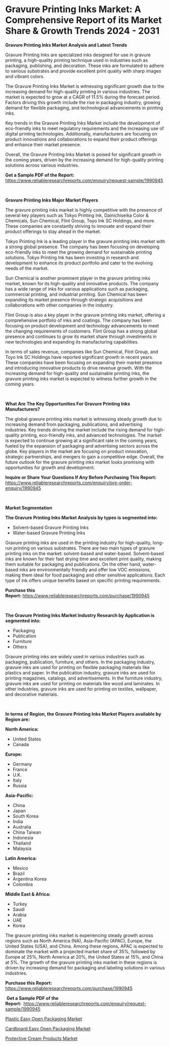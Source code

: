 <p><h1>Gravure Printing Inks Market: A Comprehensive Report of its Market Share & Growth Trends 2024 - 2031</h1></p><p><strong>Gravure Printing Inks Market Analysis and Latest Trends</strong></p>
<p><p>Gravure Printing Inks are specialized inks designed for use in gravure printing, a high-quality printing technique used in industries such as packaging, publishing, and decoration. These inks are formulated to adhere to various substrates and provide excellent print quality with sharp images and vibrant colors.</p><p>The Gravure Printing Inks Market is witnessing significant growth due to the increasing demand for high-quality printing in various industries. The market is expected to grow at a CAGR of 11.5% during the forecast period. Factors driving this growth include the rise in packaging industry, growing demand for flexible packaging, and technological advancements in printing inks.</p><p>Key trends in the Gravure Printing Inks Market include the development of eco-friendly inks to meet regulatory requirements and the increasing use of digital printing technologies. Additionally, manufacturers are focusing on product innovations and collaborations to expand their product offerings and enhance their market presence.</p><p>Overall, the Gravure Printing Inks Market is poised for significant growth in the coming years, driven by the increasing demand for high-quality printing solutions across various industries.</p></p>
<p><strong>Get a Sample PDF of the Report:&nbsp;</strong> <a href="https://www.reliableresearchreports.com/enquiry/request-sample/1990945">https://www.reliableresearchreports.com/enquiry/request-sample/1990945</a></p>
<p>&nbsp;</p>
<p><strong>Gravure Printing Inks Major Market Players</strong></p>
<p><p>The gravure printing inks market is highly competitive with the presence of several key players such as Tokyo Printing Ink, Dainichiseika Color & Chemicals, Sun Chemical, Flint Group, Toyo Ink SC Holdings, and more. These companies are constantly striving to innovate and expand their product offerings to stay ahead in the market.</p><p>Tokyo Printing Ink is a leading player in the gravure printing inks market with a strong global presence. The company has been focusing on developing eco-friendly inks to meet the growing demand for sustainable printing solutions. Tokyo Printing Ink has been investing in research and development to enhance its product portfolio and cater to the evolving needs of the market.</p><p>Sun Chemical is another prominent player in the gravure printing inks market, known for its high-quality and innovative products. The company has a wide range of inks for various applications such as packaging, commercial printing, and industrial printing. Sun Chemical has been expanding its market presence through strategic acquisitions and collaborations with other companies in the industry.</p><p>Flint Group is also a key player in the gravure printing inks market, offering a comprehensive portfolio of inks and coatings. The company has been focusing on product development and technology advancements to meet the changing requirements of customers. Flint Group has a strong global presence and continues to grow its market share through investments in new technologies and expanding its manufacturing capabilities.</p><p>In terms of sales revenue, companies like Sun Chemical, Flint Group, and Toyo Ink SC Holdings have reported significant growth in recent years. These companies have been focusing on expanding their market presence and introducing innovative products to drive revenue growth. With the increasing demand for high-quality and sustainable printing inks, the gravure printing inks market is expected to witness further growth in the coming years.</p></p>
<p>&nbsp;</p>
<p><strong>What Are The Key Opportunities For Gravure Printing Inks Manufacturers?</strong></p>
<p><p>The global gravure printing inks market is witnessing steady growth due to increasing demand from packaging, publications, and advertising industries. Key trends driving the market include the rising demand for high-quality printing, eco-friendly inks, and advanced technologies. The market is expected to continue growing at a significant rate in the coming years, fueled by the expansion of packaging and advertising sectors across the globe. Key players in the market are focusing on product innovation, strategic partnerships, and mergers to gain a competitive edge. Overall, the future outlook for the gravure printing inks market looks promising with opportunities for growth and development.</p></p>
<p><strong>Inquire or Share Your Questions If Any Before Purchasing This Report:</strong> <a href="https://www.reliableresearchreports.com/enquiry/pre-order-enquiry/1990945">https://www.reliableresearchreports.com/enquiry/pre-order-enquiry/1990945</a></p>
<p>&nbsp;</p>
<p><strong>Market Segmentation</strong></p>
<p><strong>The Gravure Printing Inks Market Analysis by types is segmented into:</strong></p>
<p><ul><li>Solvent-based Gravure Printing Inks</li><li>Water-based Gravure Printing Inks</li></ul></p>
<p><p>Gravure printing inks are used in the printing industry for high-quality, long-run printing on various substrates. There are two main types of gravure printing inks on the market: solvent-based and water-based. Solvent-based inks are known for their fast drying time and excellent print quality, making them suitable for packaging and publications. On the other hand, water-based inks are environmentally friendly and offer low VOC emissions, making them ideal for food packaging and other sensitive applications. Each type of ink offers unique benefits based on specific printing requirements.</p></p>
<p><strong>Purchase this Report:&nbsp;</strong><a href="https://www.reliableresearchreports.com/purchase/1990945">https://www.reliableresearchreports.com/purchase/1990945</a></p>
<p>&nbsp;</p>
<p><strong>The Gravure Printing Inks Market Industry Research by Application is segmented into:</strong></p>
<p><ul><li>Packaging</li><li>Publication</li><li>Furniture</li><li>Others</li></ul></p>
<p><p>Gravure printing inks are widely used in various industries such as packaging, publication, furniture, and others. In the packaging industry, gravure inks are used for printing on flexible packaging materials like plastics and paper. In the publication industry, gravure inks are used for printing magazines, catalogs, and advertisements. In the furniture industry, gravure inks are used for printing on materials like wood and laminates. In other industries, gravure inks are used for printing on textiles, wallpaper, and decorative materials.</p></p>
<p>&nbsp;</p>
<p><strong>In terms of Region, the Gravure Printing Inks Market Players available by Region are:</strong></p>
<p>
    <p> <strong> North America: </strong>
        <ul>
            <li>United States</li>
            <li>Canada</li>
        </ul>
        </p> 
    <p> <strong> Europe: </strong>
        <ul>
            <li>Germany</li>
            <li>France</li>
            <li>U.K.</li>
            <li>Italy</li>
            <li>Russia</li>
        </ul>
        </p> 
    <p> <strong> Asia-Pacific: </strong>
        <ul>
            <li>China</li>
            <li>Japan</li>
            <li>South Korea</li>
            <li>India</li>
            <li>Australia</li>
            <li>China Taiwan</li>
            <li>Indonesia</li>
            <li>Thailand</li>
            <li>Malaysia</li>
        </ul>
        </p> 
    <p> <strong> Latin America: </strong>
        <ul>
            <li>Mexico</li>
            <li>Brazil</li>
            <li>Argentina Korea</li>
            <li>Colombia</li>
        </ul>
        </p> 
    <p> <strong> Middle East & Africa: </strong>
        <ul>
            <li>Turkey</li>
            <li>Saudi</li>
            <li>Arabia</li>
            <li>UAE</li>
            <li>Korea</li>
        </ul>
    </p>
    </p>
<p><p>The gravure printing inks market is experiencing steady growth across regions such as North America (NA), Asia-Pacific (APAC), Europe, the United States (USA), and China. Among these regions, APAC is expected to dominate the market with a projected market share of 35%, followed by Europe at 25%, North America at 20%, the United States at 15%, and China at 5%. The growth of the gravure printing inks market in these regions is driven by increasing demand for packaging and labeling solutions in various industries.</p></p>
<p><strong>Purchase this Report: </strong><a href="https://www.reliableresearchreports.com/purchase/1990945">https://www.reliableresearchreports.com/purchase/1990945</a></p>
<p>&nbsp;<strong>Get a Sample PDF of the Report:&nbsp;&nbsp;</strong><a href="https://www.reliableresearchreports.com/enquiry/request-sample/1990945">https://www.reliableresearchreports.com/enquiry/request-sample/1990945</a></p>
<p><strong></strong></p>
<p><p><a href="https://view.publitas.com/reportprime-1/plastic-easy-open-packaging-market-research-report-reveals-the-latest-trends-and-opportunities-of-this-market-for-period-from-2023-2030/">Plastic Easy Open Packaging Market</a></p><p><a href="https://view.publitas.com/reportprime-1/cardboard-easy-open-packaging-market-offer-valuable-insights-into-market-size-market-share-market-trends-and-projections-spanning-from-2023-to-2030/">Cardboard Easy Open Packaging Market</a></p><p><a href="https://view.publitas.com/reportprime-1/protective-cream-products-market-research-report-the-key-to-successful-business-strategy-forecasted-for-period-from-2023-2030/">Protective Cream Products Market</a></p></p>
